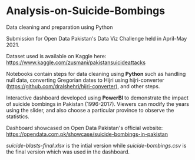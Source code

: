 # Analysis-on-Suicide-Bombings
Data cleaning and preparation using Python

Submission for Open Data Pakistan's Data Viz Challenge held in April-May 2021. 

Dataset used is available on Kaggle here: https://www.kaggle.com/zusmani/pakistansuicideattacks

Notebooks contain steps for data cleaning using <b> Python </b> such as handling null data, converting Gregorian dates to Hijri using hijri-converter (https://github.com/dralshehri/hijri-converter), and other steps.

Interactive dashboard developed using <b> PowerBI </b> to demonstrate the impact of suicide bombings in Pakistan (1996-2017). Viewers can modify the years using the slider, and also choose a particular province to observe the statistics.

Dashboard showcased on Open Data Pakistan's official website: https://opendata.com.pk/showcase/suicide-bombings-in-pakistan

<i> suicide-blasts-final.xlsx </i> is the intial version while <i> suicide-bombings.csv </i> is the final version which was used in the dashboard.
